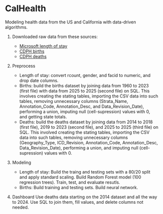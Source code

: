# CalHealth

Modeling health data from the US and California with data-driven algorithms.

1. Downloaded raw data from these sources:
    - [Microsoft length of stay](https://www.kaggle.com/datasets/aayushchou/hospital-length-of-stay-dataset-microsoft)
    - [CDPH births](https://data.ca.gov/dataset/live-birth-profiles-by-county)
    - [CDPH deaths](https://data.ca.gov/dataset/death-profiles-by-county)

2. Preprocess
    - Length of stay: convert rcount, gender, and facid to numeric, and drop date columns.
    - Births: build the births dataset by joining data from 1960 to 2023 (first file) with data from 2025 to 2025 (second file) on SQL.
    This involves creating the stating tables, importing the CSV data into such tables, removing unnecessary columns (Strata_Name, Annotation_Code, Annotation_Desc, and Data_Revision_Date), performing a union, imputing null (cell-supression) values with 0, and getting state totals.
    - Deaths: build the deaths dataset by joining data from 2014 to 2018 (first file), 2019 to 2023 (second file), and 2025 to 2025 (third file) on SQL.
    This involved creating the stating tables, importing the CSV data into such tables, removing unnecessary columns (Geography_Type, ICD_Revision, Annotation_Code, Annotation_Desc, Data_Revision_Date), performing a union, and imputing null (cell-supression) values with 0.

3. Modeling
    - Length of stay: Build the traing and testing sets with a 80/20 split and apply standard scaling. Build Random Forest model (100 regression trees). Train, test, and evaluate resutls.
    - Births: Build training and testing sets. Build neural network.

4. Dashboard
    Use deaths data starting on the 2014 dataset and all the way to 2024. Use SQL to join them, fill values, and delete columns not needed.